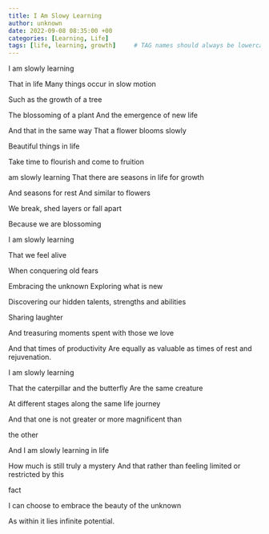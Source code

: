 ```yaml
---
title: I Am Slowy Learning
author: unknown
date: 2022-09-08 08:35:00 +00
categories: [Learning, Life]
tags: [life, learning, growth]     # TAG names should always be lowercase
---
```


I am slowly learning

That in life Many things occur in slow motion

Such as the growth of a tree

The blossoming of a plant And the emergence of new life

And that in the same way That a flower blooms slowly

Beautiful things in life

Take time to flourish and come to fruition

am slowly learning That there are seasons in life for growth

And seasons for rest And similar to flowers

We break, shed layers or fall apart

Because we are blossoming

I am slowly learning

That we feel alive

When conquering old fears

Embracing the unknown Exploring what is new

Discovering our hidden talents, strengths and abilities

Sharing laughter

And treasuring moments spent with those we love

And that times of productivity Are equally as valuable as times of rest and rejuvenation.

I am slowly learning

That the caterpillar and the butterfly Are the same creature

At different stages along the same life journey

And that one is not greater or more magnificent than

the other

And I am slowly learning in life

How much is still truly a mystery And that rather than feeling limited or restricted by this

fact

I can choose to embrace the beauty of the unknown

As within it lies infinite potential.